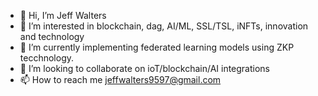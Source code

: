 - 👋 Hi, I’m Jeff Walters
- 👀 I’m interested in blockchain, dag, AI/ML, SSL/TSL, iNFTs, innovation and technology
- 🌱 I’m currently implementing federated learning models using ZKP tecchnology. 
- 💞️ I’m looking to collaborate on ioT/blockchain/AI integrations
- 📫 How to reach me jeffwalters9597@gmail.com


<!---
Jeffwalters9597/Jeffwalters9597 is a ✨ special ✨ repository because its `README.md` (this file) appears on your GitHub profile.
You can click the Preview link to take a look at your changes.
--->
